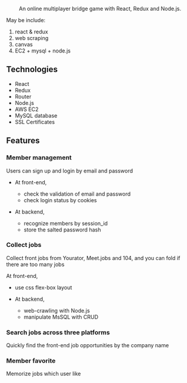<p style="text-align:center">An online multiplayer bridge game with React, Redux and Node.js.</p>


May be include:
 1. react & redux
 2. web scraping
 3. canvas
 4. EC2 + mysql + node.js


## Technologies
- React
- Redux
- Router
- Node.js
- AWS EC2
- MySQL database
- SSL Certificates

## Features
### Member management
Users can sign up and login by email and password

- At front-end, 
  - check the validation of email and password
  - check login status by cookies

- At backend, 
  - recognize members by session_id
  - store the salted password hash

### Collect jobs
Collect front jobs from Yourator, Meet.jobs and 104, and you can fold if there are too many jobs

At front-end,
  - use css flex-box layout

- At backend,
  - web-crawling with Node.js
  - manipulate MsSQL with CRUD


### Search jobs across three platforms
Quickly find the front-end job opportunities by the company name

### Member favorite
Memorize jobs which user like